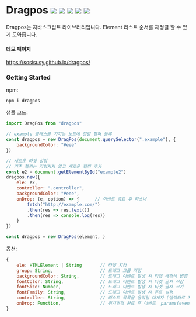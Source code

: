 # Dragpos ![](https://img.shields.io/npm/l/dragpos) ![](https://img.shields.io/npm/v/dragpos) ![](https://img.shields.io/github/package-json/v/sosisusy/dragpos) ![](https://img.shields.io/bundlephobia/min/dragpos) ![](https://img.shields.io/npm/dm/dragpos)

Dragpos는 자바스크립트 라이브러리입니다.
Element 리스트 순서를 재정렬 할 수 있게 도와줍니다.


#### 데모 페이지
<https://sosisusy.github.io/dragpos/>

### Getting Started
npm:
```
npm i dragpos
```

샘플 코드:
```javascript
import DragPos from "dragpos"

// example 클래스를 가지는 노드에 정렬 헬퍼 등록
const dragpos = new DragPos(document.querySelector(".example"), {
    backgroundColor: "#eee"
})

// 새로운 타겟 설정
// 기존 헬퍼는 지워지지 않고 새로운 헬퍼 추가
const e2 = document.getElementById("example2")
dragpos.new({
    ele: e2,
    controller: ".controller",
    backgroundColor: "#eee",
    onDrop: (e, option) => {      // 이벤트 종료 후 리스너
        fetch("http://example.com/")
        .then(res => res.text())
        .then(res => console.log(res))
    }
})

const dragpos = new DragPos(element, )
```

옵션:
```javascript
{
    ele: HTMLElement | String       // 타겟 지정
    group: String,                  // 드래그 그룹 지정
    backgroundColor: String,        // 드래그 이벤트 발생 시 타겟 배경색 변경
    fontColor: String,              // 드래그 이벤트 발생 시 타겟 글자 색상
    fontSize: Number,               // 드래그 이벤트 발생 시 타겟 글자 크기
    fontFamily: String,             // 드래그 이벤트 발생 시 폰트 설정
    controller: String,             // 리스트 목록을 움직일 대체자 (셀렉터로 지정)
    onDrop: Function,               // 위치변경 완료 후 이벤트  params(event, option)
}
```
